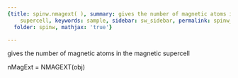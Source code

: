 ```yaml
---
{title: spinw.nmagext( ), summary: gives the number of magnetic atoms in the magnetic
    supercell, keywords: sample, sidebar: sw_sidebar, permalink: spinw_nmagext.html,
  folder: spinw, mathjax: 'true'}

---
```

gives the number of magnetic atoms in the magnetic supercell
 
nMagExt = NMAGEXT(obj)
 

